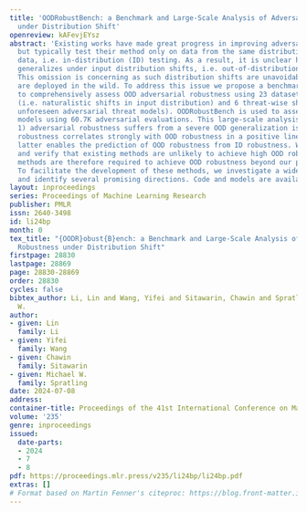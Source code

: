 ```yaml
---
title: 'OODRobustBench: a Benchmark and Large-Scale Analysis of Adversarial Robustness
  under Distribution Shift'
openreview: kAFevjEYsz
abstract: 'Existing works have made great progress in improving adversarial robustness,
  but typically test their method only on data from the same distribution as the training
  data, i.e. in-distribution (ID) testing. As a result, it is unclear how such robustness
  generalizes under input distribution shifts, i.e. out-of-distribution (OOD) testing.
  This omission is concerning as such distribution shifts are unavoidable when methods
  are deployed in the wild. To address this issue we propose a benchmark named OODRobustBench
  to comprehensively assess OOD adversarial robustness using 23 dataset-wise shifts
  (i.e. naturalistic shifts in input distribution) and 6 threat-wise shifts (i.e.,
  unforeseen adversarial threat models). OODRobustBench is used to assess 706 robust
  models using 60.7K adversarial evaluations. This large-scale analysis shows that:
  1) adversarial robustness suffers from a severe OOD generalization issue; 2) ID
  robustness correlates strongly with OOD robustness in a positive linear way. The
  latter enables the prediction of OOD robustness from ID robustness. We then predict
  and verify that existing methods are unlikely to achieve high OOD robustness. Novel
  methods are therefore required to achieve OOD robustness beyond our prediction.
  To facilitate the development of these methods, we investigate a wide range of techniques
  and identify several promising directions. Code and models are available at: https://github.com/OODRobustBench/OODRobustBench.'
layout: inproceedings
series: Proceedings of Machine Learning Research
publisher: PMLR
issn: 2640-3498
id: li24bp
month: 0
tex_title: "{OODR}obust{B}ench: a Benchmark and Large-Scale Analysis of Adversarial
  Robustness under Distribution Shift"
firstpage: 28830
lastpage: 28869
page: 28830-28869
order: 28830
cycles: false
bibtex_author: Li, Lin and Wang, Yifei and Sitawarin, Chawin and Spratling, Michael
  W.
author:
- given: Lin
  family: Li
- given: Yifei
  family: Wang
- given: Chawin
  family: Sitawarin
- given: Michael W.
  family: Spratling
date: 2024-07-08
address:
container-title: Proceedings of the 41st International Conference on Machine Learning
volume: '235'
genre: inproceedings
issued:
  date-parts:
  - 2024
  - 7
  - 8
pdf: https://proceedings.mlr.press/v235/li24bp/li24bp.pdf
extras: []
# Format based on Martin Fenner's citeproc: https://blog.front-matter.io/posts/citeproc-yaml-for-bibliographies/
---
```

